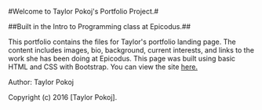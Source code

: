 #Welcome to Taylor Pokoj's Portfolio Project.#

##Built in the Intro to Programming class at Epicodus.##


This portfolio contains the files for Taylor's portfolio landing page. The content includes images, bio, background, current interests, and links to the work she has been doing at Epicodus. This page was built using basic HTML and CSS with Bootstrap. You can view the site [here.](pokojt.github.io)

Author: Taylor Pokoj

Copyright (c) 2016 [Taylor Pokoj].
